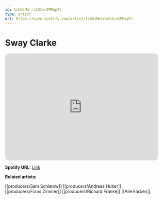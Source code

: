 ```yaml
---
id: 1chXzMmrrsZU1vnIMMepTr
type: artist
url: https://open.spotify.com/artist/1chXzMmrrsZU1vnIMMepTr
---
```

# Sway Clarke

<iframe style="border-radius:12px" src="https://open.spotify.com/embed/artist/1chXzMmrrsZU1vnIMMepTr" width="100%" height="352" frameBorder="0" allowfullscreen="" allow="autoplay; clipboard-write; encrypted-media; fullscreen; picture-in-picture" loading="lazy"></iframe>

**Spotify URL:** [Link](https://open.spotify.com/artist/1chXzMmrrsZU1vnIMMepTr)

**Related artists:**

[[producers/Sam Schlatow]]
[[producers/Andreas Huber]]
[[producers/Frans Zimmer]]
[[producers/Richard Franke]]
[[Alle Farben]]
